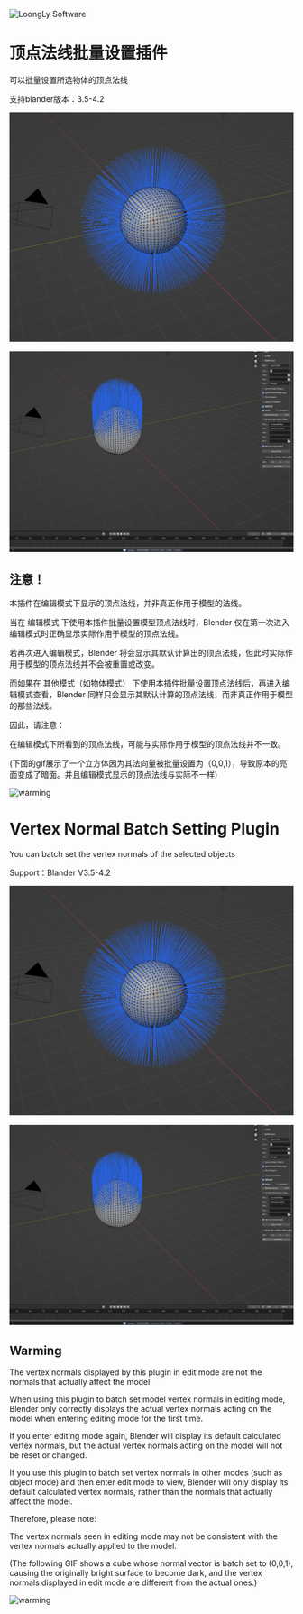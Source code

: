 ![LoongLy Software](https://gitee.com/zixuan_long/Img/raw/master/LS3_LOW_PIX.png)
# 顶点法线批量设置插件

可以批量设置所选物体的顶点法线

支持blander版本：3.5-4.2

![](.\Img\before.png)

![](.\Img\after.png)

## 注意！
本插件在编辑模式下显示的顶点法线，并非真正作用于模型的法线。

当在 编辑模式 下使用本插件批量设置模型顶点法线时，Blender 仅在第一次进入编辑模式时正确显示实际作用于模型的顶点法线。

若再次进入编辑模式，Blender 将会显示其默认计算出的顶点法线，但此时实际作用于模型的顶点法线并不会被重置或改变。

而如果在 其他模式（如物体模式） 下使用本插件批量设置顶点法线后，再进入编辑模式查看，Blender 同样只会显示其默认计算的顶点法线，而非真正作用于模型的那些法线。

因此，请注意：

在编辑模式下所看到的顶点法线，可能与实际作用于模型的顶点法线并不一致。

(下面的gif展示了一个立方体因为其法向量被批量设置为（0,0,1），导致原本的亮面变成了暗面。并且编辑模式显示的顶点法线与实际不一样)



![warming](https://gitee.com/zixuan_long/Img/raw/master/VertexNormalBatchSettingPlugin.gif)

# Vertex Normal Batch Setting Plugin

You can batch set the vertex normals of the selected objects

Support：Blander V3.5-4.2

![](.\Img\before.png)

![](.\Img\after.png)

## Warming
The vertex normals displayed by this plugin in edit mode are not the normals that actually affect the model.

When using this plugin to batch set model vertex normals in editing mode, Blender only correctly displays the actual vertex normals acting on the model when entering editing mode for the first time.

If you enter editing mode again, Blender will display its default calculated vertex normals, but the actual vertex normals acting on the model will not be reset or changed.

If you use this plugin to batch set vertex normals in other modes (such as object mode) and then enter edit mode to view, Blender will only display its default calculated vertex normals, rather than the normals that actually affect the model.

Therefore, please note:

The vertex normals seen in editing mode may not be consistent with the vertex normals actually applied to the model.

(The following GIF shows a cube whose normal vector is batch set to (0,0,1), causing the originally bright surface to become dark, and the vertex normals displayed in edit mode are different from the actual ones.)

![warming](https://gitee.com/zixuan_long/Img/raw/master/VertexNormalBatchSettingPlugin.gif)


